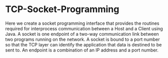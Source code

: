 # TCP-Socket-Programming
Here we create a socket programming interface that provides the routines required for interprocess communication between a Host and a Client using Java.  A socket is one endpoint of a two-way communication link between two programs running on the network. A socket is bound to a port number so that the TCP layer can identify the application that data is destined to be sent to. An endpoint is a combination of an IP address and a port number.

